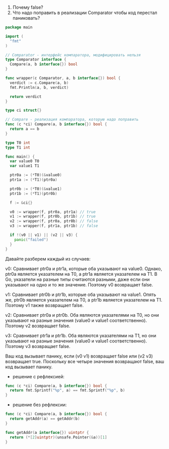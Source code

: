 1. Почему false?
2. Что надо поправить в реализации Comparator чтобы код перестал паниковать?

```go
package main

import (
  "fmt"
)

// Comparator - интерфейс компаратора, модифицировать нельзя
type Comparator interface {
  Compare(a, b interface{}) bool
}

func wrapper(c Comparator, a, b interface{}) bool {
  verdict := c.Compare(a, b)
  fmt.Println(a, b, verdict)

  return verdict
}

type ci struct{}

// Compare - реализация компаратора, которую надо поправить
func (c *ci) Compare(a, b interface{}) bool {
  return a == b
}

type T0 int
type T1 int

func main() {
  var value0 T0
  var value1 T1

  ptr0a := (*T0)(&value0)
  ptr1a := (*T1)(ptr0a)

  ptr0b := (*T0)(&value1)
  ptr1b := (*T1)(ptr0b)

  f := &ci{}

  v0 := wrapper(f, ptr0a, ptr1a) // true
  v1 := wrapper(f, ptr0b, ptr1b) // true
  v2 := wrapper(f, ptr0a, ptr0b) // false
  v3 := wrapper(f, ptr1a, ptr1b) // false

  if !(v0 || v1) || (v2 || v3) {
    panic("failed")
  }
}
```

Давайте разберем каждый из случаев:

v0: Сравнивает ptr0a и ptr1a, которые оба указывают на value0. Однако, ptr0a является указателем на T0, а ptr1a является указателем на T1. В Go, указатели на разные типы считаются разными, даже если они указывают на одно и то же значение. Поэтому v0 возвращает false.

v1: Сравнивает ptr0b и ptr1b, которые оба указывают на value1. Опять же, ptr0b является указателем на T0, а ptr1b является указателем на T1. Поэтому v1 также возвращает false.

v2: Сравнивает ptr0a и ptr0b. Оба являются указателями на T0, но они указывают на разные значения (value0 и value1 соответственно). Поэтому v2 возвращает false.

v3: Сравнивает ptr1a и ptr1b. Оба являются указателями на T1, но они указывают на разные значения (value0 и value1 соответственно). Поэтому v3 возвращает false.

Ваш код вызывает панику, если (v0 v1) возвращает false или (v2 v3) возвращает true. Поскольку все четыре значения возвращают false, ваш код вызывает панику.

- решение с рефлексией:

```go
func (c *ci) Compare(a, b interface{}) bool {
  return fmt.Sprintf("%p", a) == fmt.Sprintf("%p", b)
}
```

- решение без рефлексии:

```go
func (c *ci) Compare(a, b interface{}) bool {
  return getAddr(a) == getAddr(b)
}

func getAddr(a interface{}) uintptr {
  return (*[2]uintptr)(unsafe.Pointer(&a))[1]
}
```
